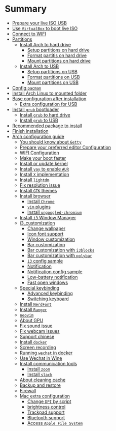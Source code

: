 # Summary

- [Prepare your live ISO USB](./prepare-iso-usb.md)
- [Use `VirtualBox` to boot live ISO](./use-vb-to-boo-iso.md)
- [Connect to WIFI](./connect-to-wifi.md)
- [Partitions]()
    - [Install Arch to hard drive]()
        - [Setup partitions on hard drive](./setup-partition-on-hard-drive.md)
        - [Format partitis on hard drive](./format-partition-on-hard-drive.md)
        - [Mount partitions on hard drive](./mount-partition-on-hard-drive.md)
    - [Install Arch to USB]()
        - [Setup partitions on USB](./setup-partition-on-usb.md)
        - [Format partitions on USB](./format-partition-on-usb.md)
        - [Mount partitions on USB](./mount-partition-on-usb.md)
- [Config `pacman`](./config-pacman.md)
- [Install Arch Linux to mounted folder](./install-arch-to-mounted-folder.md)
- [Base configuration after installation](./base-configuration-after-installation.md)
    - [Extra configuration for USB](./extra-configuration-for-usb.md)
- [Install `grub` bootloader]()
    - [Install `grub` to hard drive](./install-grub-to-hard-drive.md)
    - [Install `grub` to USB](./install-grub-to-usb.md)
- [Recommended package to install](./recommended-package-to-install.md)
- [Finish installation](./finish-installation.md)
- [Arch configuration guide](./arch-configuration-guide.md)
    - [You should know about `Getty`](./you-should-know-about-getty.md)
    - [Prepare your preferred editor Configuration](./prepare-your-preferred-editor.md)
    - [WIFI Configuration](./wifi-configuration.md)
    - [Make your boot faster](./make-your-boot-faster.md)
    - [Install or update kernel](./install-or-update-kernel.md)
    - [Install `yay` to enable `AUR`](./install-yay-to-enable-aur.md)
    - [Install `X` implementation](./install-x-implementation.md)
    - [Install `lightdm`](./install-lightdm.md)
    - [Fix resolution issue](./fix-resolution-issue.md)
    - [Install `GTK` themes](./install-gtk-themes.md)
    - [Install browser]()
        - [Install `Chrome`](./install-google-chrome.md)
        - [`vim` plugins](./chrome-vim-plugins.md)
        - [Install `ungoogled-chromium`](./install-ungoogled-chromium.md)
    - [Install `i3` Window Manager](./install-i3-wm.md)
    - [i3_customization]()
        - [Change wallpaper](./change-wallpaper.md)
        - [Icon font support](./icon-font-support.md)
        - [Window customization](./window-customization.md)
        - [Bar customization](./bar-customization.md)
        - [Bar customization with `i3blocks`](./bar-customization-with-i3blocks.md)
        - [Bar customization with `polybar`](./bar-customization-with-polybar.md)
        - [`i3` config sample](./i3-config-sample.md)
        - [Notification](./i3-notification.md)
        - [Notification config sample](./i3-notification-config-sample.md)
        - [Low-battery notification](./setup-low-battery-notification.md)
        - [Fast open windows](./i3-fast-layout-setup.md)
    - [Special keybinding](./special-keybinding.md)
        - [Advanced keybinding](./advanced-keybinding.md)
        - [Switching keyboard](./switching-keyboard.md)
    - [Install `NerdFont`](./install-nerd-font.md)
    - [Install `Ranger`](./install-ranger.md)
    - [`neovim`](./neovim.md)
    - [About GPU](./about-gpu.md)
    - [Fix sound issue](./fix-sound-issue.md)
    - [Fix webcam issues](./fix-webcam-issue.md)
    - [Support chinese](./support-chinese.md)
    - [Install `docker`](./install-docker.md)
    - [Screen recording](./screen-recording.md)
    - [Running `wechat` in docker](./running-wechat-in-docker.md)
    - [Use Wechat in Wine](./wine-wechat.md)
    - [Install communication tools]()
        - [Install `zoom`](./install-zoom.md)
        - [Install `slack`](./install-slack.md)
    - [About cleaning cache](./about-cleaning-cache.md)
    - [Backup and restore](./backup-and-restore.md)
    - [Firewall](./firewall.md)
    - [Mac extra configuration]()
        - [Change `DPI` by script](./mac-change-dpi.md)
        - [brightness control](./mac-brightness-control.md)
        - [Trackpad support](./trackpad-support.md)
        - [Bluetooth support](./bluetooth-support.md)
        - [Access `Apple File System`](./access-apple-file-system.md)

